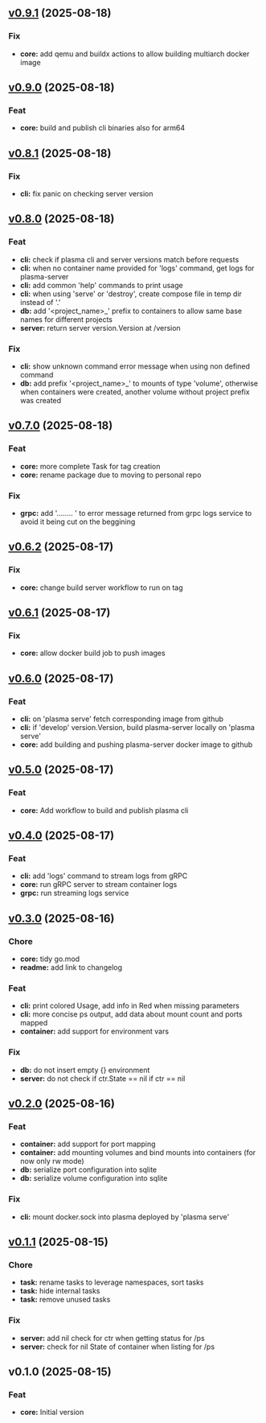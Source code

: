 
<a name="v0.9.1"></a>
## [v0.9.1](https://github.com/pgulb/plasma/compare/v0.9.0...v0.9.1) (2025-08-18)

### Fix

* **core:** add qemu and buildx actions to allow building multiarch docker image


<a name="v0.9.0"></a>
## [v0.9.0](https://github.com/pgulb/plasma/compare/v0.8.1...v0.9.0) (2025-08-18)

### Feat

* **core:** build and publish cli binaries also for arm64


<a name="v0.8.1"></a>
## [v0.8.1](https://github.com/pgulb/plasma/compare/v0.8.0...v0.8.1) (2025-08-18)

### Fix

* **cli:** fix panic on checking server version


<a name="v0.8.0"></a>
## [v0.8.0](https://github.com/pgulb/plasma/compare/v0.7.0...v0.8.0) (2025-08-18)

### Feat

* **cli:** check if plasma cli and server versions match before requests
* **cli:** when no container name provided for 'logs' command, get logs for plasma-server
* **cli:** add common 'help' commands to print usage
* **cli:** when using 'serve' or 'destroy', create compose file in temp dir instead of '.'
* **db:** add '<project_name>_' prefix to containers to allow same base names for different projects
* **server:** return server version.Version at /version

### Fix

* **cli:** show unknown command error message when using non defined command
* **db:** add prefix '<project_name>_' to mounts of type 'volume', otherwise when containers were created, another volume without project prefix was created


<a name="v0.7.0"></a>
## [v0.7.0](https://github.com/pgulb/plasma/compare/v0.6.2...v0.7.0) (2025-08-18)

### Feat

* **core:** more complete Task for tag creation
* **core:** rename package due to moving to personal repo

### Fix

* **grpc:** add '........<grpc-error> ' to error message returned from grpc logs service to avoid it being cut on the beggining


<a name="v0.6.2"></a>
## [v0.6.2](https://github.com/pgulb/plasma/compare/v0.6.1...v0.6.2) (2025-08-17)

### Fix

* **core:** change build server workflow to run on tag


<a name="v0.6.1"></a>
## [v0.6.1](https://github.com/pgulb/plasma/compare/v0.6.0...v0.6.1) (2025-08-17)

### Fix

* **core:** allow docker build job to push images


<a name="v0.6.0"></a>
## [v0.6.0](https://github.com/pgulb/plasma/compare/v0.5.0...v0.6.0) (2025-08-17)

### Feat

* **cli:** on 'plasma serve' fetch corresponding image from github
* **cli:** if 'develop' version.Version, build plasma-server locally on 'plasma serve'
* **core:** add building and pushing plasma-server docker image to github


<a name="v0.5.0"></a>
## [v0.5.0](https://github.com/pgulb/plasma/compare/v0.4.0...v0.5.0) (2025-08-17)

### Feat

* **core:** Add workflow to build and publish plasma cli


<a name="v0.4.0"></a>
## [v0.4.0](https://github.com/pgulb/plasma/compare/v0.3.0...v0.4.0) (2025-08-17)

### Feat

* **cli:** add 'logs' command to stream logs from gRPC
* **core:** run gRPC server to stream container logs
* **grpc:** run streaming logs service


<a name="v0.3.0"></a>
## [v0.3.0](https://github.com/pgulb/plasma/compare/v0.2.0...v0.3.0) (2025-08-16)

### Chore

* **core:** tidy go.mod
* **readme:** add link to changelog

### Feat

* **cli:** print colored Usage, add info in Red when missing parameters
* **cli:** more concise ps output, add data about mount count and ports mapped
* **container:** add support for environment vars

### Fix

* **db:** do not insert empty {} environment
* **server:** do not check if ctr.State == nil if ctr == nil


<a name="v0.2.0"></a>
## [v0.2.0](https://github.com/pgulb/plasma/compare/v0.1.1...v0.2.0) (2025-08-16)

### Feat

* **container:** add support for port mapping
* **container:** add mounting volumes and bind mounts into containers (for now only rw mode)
* **db:** serialize port configuration into sqlite
* **db:** serialize volume configuration into sqlite

### Fix

* **cli:** mount docker.sock into plasma deployed by 'plasma serve'


<a name="v0.1.1"></a>
## [v0.1.1](https://github.com/pgulb/plasma/compare/v0.1.0...v0.1.1) (2025-08-15)

### Chore

* **task:** rename tasks to leverage namespaces, sort tasks
* **task:** hide internal tasks
* **task:** remove unused tasks

### Fix

* **server:** add nil check for ctr when getting status for /ps
* **server:** check for nil State of container when listing for /ps


<a name="v0.1.0"></a>
## v0.1.0 (2025-08-15)

### Feat

* **core:** Initial version

